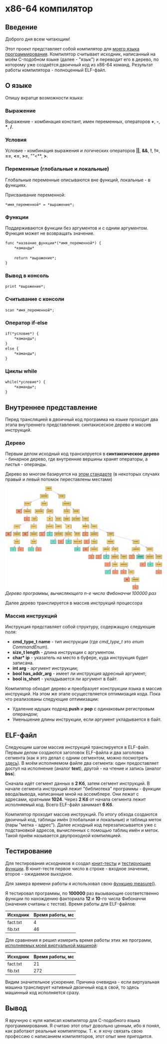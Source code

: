 # x86-64 компилятор

## Введение

Доброго дня всем читающим!

Этот проект представляет собой компилятор для [моего языка программирования](https://github.com/phrolow/Language). Компилятор считывает исходник, написанный на моём C-подобном языке (далее - "язык") и переводит его в дерево, по которому уже создаётся двоичный код из x86-64 команд. Результат работы компилятора - полноценный ELF-файл.

## О языке

Опишу вкратце возможности языка:

### Выражение

Выражение - комбинация констант, имен переменных, операторов **+**, **-**, **\***, **/**.
### Условия

Условие - комбинация выражения и логических операторов **||**, **&&**, **!**, **!=**, **==**, **<=**, **>=**, ""<**, **>**.
### Переменные (глобальные и локальные)

Глобальные переменные описываются вне функций, локальные - в функциях.

Присваивание переменной:

```
*имя_переменной* = *выражение*;
```

### Функции

Поддерживаются функции без аргументов и с одним аргументом. Функция может не возвращать значение.

```
func *название_функции*(*имя_переменной*) {
    *команды*

    return *выражение*;
}
```

### Вывод в консоль

```
print *выражение*;
```

### Считывание с консоли

```
scan *имя_переменной*;
```

### Оператор if-else

```
if(*условие*) {
    *команды*;
}
else {
    *команды*;
}
```

### Циклы while

```
while(*условие*) {
    *команды*;
}
```

## Внутреннее представление

Перед трансляцией в двоичный код программа на языке проходит два этапа внутреннего представления: синтакисеское дерево и массив инструкций.
### Дерево

Первым делом исходный код трансилруется в **cинтаксическое дерево** - бинарное дерево, где внутренние вершины хранят операторы, а листья - операнды.

Дерево во многом базируется на [этом стандарте](https://github.com/futherus/Language/blob/master/tree_standard.md) (в некоторых случаях правый и левый потомок переставлены местами)

![Мудре мистичне дерево](tree.png)*Дерево программы, вычисляющего n-e число Фибоначчи 100000 раз*

Далее дерево транслируется в массив инструкций процессора

### Массив инструкций

Инструкция представляет собой структуру, содержащую следующие поля:

- **cmd_type_t name** - тип инструкции (где *cmd_type_t* это *enum CommandEnum*).
- **size_t length** - длина инструкции с аргументом.
- **char\* ip** - указатель на место в буфере, куда инструкция будет записана.
- **int arg** - аргумент инструкции;
- **bool has_addr_arg** - имеет ли инструкция адресный аргумент;
- **bool is_short** - укладывается ли аргумент в байт.

Компилятор обходит дерево и преобразует конструкции языка в массив инструкций. На этом же этапе осуществляется оптимизация кода. Пока что реализованы следующие оптимизации:

- Удаление идущих подряд **push** и **pop** с одинаковым регистровым операндом;
- Уменьшение длины инструкции, если аргумент укладывается в байт.

## ELF-файл

Следующим шагом массив инструкций транслируется в ELF-файл. Первым делом создаются заголовок ELF-файла и два заголовка сегмента (как я это делал с одним сегментом, можно посмотреть [здесь](/Manuals/elf.md)). В моём исполняемом файле два сегмента: один предоставляет доступ на исполнение (аналог **text**), другой - на чтение и запись (аналог **bss**).

Сначала идёт сегмент данных в **2 Кб**, затем сегмент инструкций. В начале сегмента инструкций лежит "библиотека" программы - функции ввода/вывода, написанные мной на ассемблере. Они лежат с адресами, кратными **1024**. Через **2 Кб** от начала сегмента лежит исполняемый код. Всего ELF-файл занимает **6 Кб**.

Компилятор проходит массив инструкций. По итогу обхода создаются двоичный код, таблицы имён (глобальная и локальные) и таблица меток (пары "метка - адрес"). Далее исходный код перезаписывается уже с подстановкой адресов, вычисленных с помощью таблиц имён и меток. Такой приём называется двупроходной компиляцией.

## Тестирование

Для тестирования исходников я создал [юнит-тесты](https://github.com/phrolow/Compiler/Tests) и [тестирующие функции](https://github.com/phrolow/Compiler/src/Tests). В юнит-тесте первое число в строке - входное значение, второе - ожидаемое выходное.

Для замера времени работы я использовал свою [функцию measure()](https://github.com/phrolow/Compiler/src/Tests/testing.cpp).

Я тестировал программы, по **100000** раз вызывающие соответственно функции по нахождению факториала **12** и **10**-го числа Фибоначчи (значения считаны с тестов). Время работы для ELF-файлов:

| Исходник | Время работы, мс |
| -------- | ---------------- |
| fact.txt | 4                |
| fib.txt  | 46               |

Для сравнения я решил измерить время работы этих же программ, [исполняемых моей виртуальной машиной](https://github.com/phrolow/Language):

| Исходник | Время работы, мс |
| -------- | ---------------- |
| fact.txt | 21               |
| fib.txt  | 272              |

Видим значительное ускорение. Причина очевидна - если виртуальная машина транслирует нативный двоичный код в свой, то здесь машинный код исполняется сразу.
## Вывод

Я вручную с нуля написал компилятор для C-подобного языка программирования. Я считаю этот опыт довольно ценным, ибо я понял, как работают реальные компиляторы. Т. к. я хочу связать свою профессию с написанием компиляторов, этот опыт мне пригодится.